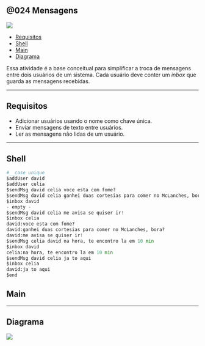 ## @024 Mensagens

![](https://raw.githubusercontent.com/qxcodepoo/arcade/master/base/024/cover.jpg)

[](toc)

- [Requisitos](#requisitos)
- [Shell](#shell)
- [Main](#main)
- [Diagrama](#diagrama)
[](toc)


Essa atividade é a base conceitual para simplificar a troca de mensagens entre dois usuários de um sistema. Cada usuário deve conter um _inbox_ que guarda as mensagens recebidas.

***
## Requisitos

- Adicionar usuários usando o nome como chave única.
- Enviar mensagens de texto entre usuários.
- Ler as mensagens não lidas de um usuário.

***
## Shell

```python
#__case unique
$addUser david
$addUser celia
$sendMsg david celia voce esta com fome?
$sendMsg david celia ganhei duas cortesias para comer no McLanches, bora?
$inbox david
- empty -
$sendMsg david celia me avisa se quiser ir!
$inbox celia
david:voce esta com fome?
david:ganhei duas cortesias para comer no McLanches, bora?
david:me avisa se quiser ir!
$sendMsg celia david na hora, te encontro la em 10 min
$inbox david
celia:na hora, te encontro la em 10 min
$sendMsg david celia ja to aqui
$inbox celia
david:ja to aqui
$end
```

## Main

***
## Diagrama

![](https://raw.githubusercontent.com/qxcodepoo/arcade/master/base/024/diagrama.png)
